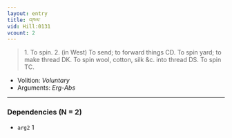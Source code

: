 ```yaml
---
layout: entry
title: འཁལ་
vid: Hill:0131
vcount: 2
---
```

> 1\. To spin\. 2\. (in West) To send; to forward things CD\. To spin yard; to make thread DK\. To spin wool, cotton, silk &c\. into thread DS\. To spin TC\.

* Volition: _Voluntary_
* Arguments: _Erg-Abs_

---

### Dependencies (N = 2)
* `arg2` 1
